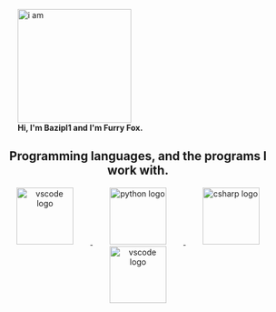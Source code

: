 <div>
  <figure>
    <img src="https://media.stickerswiki.app/foxflea/38698.512.webp" width="200" alt="i am">
    <figcaption>
      <strong>Hi, I'm Bazipl1 and I'm Furry Fox.</strong>
    </figcaption>
  </figure>
</div>

<div align="center">
  <h2>Programming languages, and the programs I work with.</h2>

  <a target="_blank" rel="noopener noreferrer" href="https://skillicons.dev/icons?i=vscode">
    <img src="https://skillicons.dev/icons?i=vscode" height="100" alt="vscode logo" style="margin: 0 30px;">
  </a>

  <a target="_blank" rel="noopener noreferrer" href="https://skillicons.dev/icons?i=py">
    <img src="https://skillicons.dev/icons?i=py" height="100" alt="python logo" style="margin: 0 30px;">
  </a>

  <a target="_blank" rel="noopener noreferrer" href="https://skillicons.dev/icons?i=cs">
    <img src="https://skillicons.dev/icons?i=cs" height="100" alt="csharp logo" style="margin: 0 30px;">
  </a>

  <a target="_blank" rel="noopener noreferrer" href="https://tweaked.cc/pack-26318f36.png">
    <img src="https://tweaked.cc/pack-26318f36.png" height="100" alt="vscode logo" style="margin: 0 30px;">
  </a>
</div>
